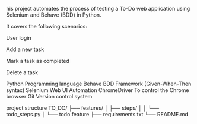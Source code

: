 his project automates the process of testing a To-Do web application using Selenium and Behave (BDD) in Python.

It covers the following scenarios:

User login

Add a new task

Mark a task as completed

Delete a task

Python	Programming language
Behave	BDD Framework (Given-When-Then syntax)
Selenium	Web UI Automation
ChromeDriver	To control the Chrome browser
Git	Version control system

project structure
TO_DO/
├── features/
│   ├── steps/
│   │   └── todo_steps.py
│   └── todo.feature
├── requirements.txt
└── README.md
